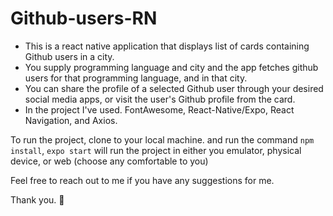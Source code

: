 # Github-users-RN

- This is a react native application that displays list of cards containing Github users in a city.
- You supply programming language and city and the app fetches github users for that programming language, and in that city.
- You can share the profile of a selected Github user through your desired social media apps, or visit the user's Github profile from the card.
- In the project I've used. FontAwesome, React-Native/Expo, React Navigation, and Axios.

To run the project, clone to your local machine. and run the command `npm install`, `expo start` will run the project in either you emulator, physical device, or web (choose any comfortable to you)

Feel free to reach out to me if you have any suggestions for me.

Thank you.
🙂

